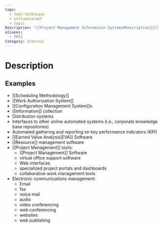 ```yaml
---
tags:
  - tool-technique
  - influence/eef
  - topic
Description: "[[Project Management Information Systems#Description|📝]]"
aliases:
  - PMIS
Category: Internal
---
```

# Description
## Examples
- [[Scheduling Methodology]]
- [[Work Authorization System]]
- [[Configuration Management System]]s
- [[Information]] collection
- Distribution systems
- Interfaces to other online automated systems (i.e., corporate knowledge base repositories)
- Automated gathering and reporting on key performance indicators (KPI)
- [[Earned Value Analysis|EVA]] Software
- [[Resource]] management software
- [[Project Management]] tools:
	- [[Project Management]] Software
	- virtual office support software
	- Web interfaces
	- specialized project portals and dashboards
	- collaborative work management tools
- Electronic communications management:
	- Email
	- fax
	- voice mail
	- audio
	- video conferencing
	- web conferencing
	- websites
	- web publishing